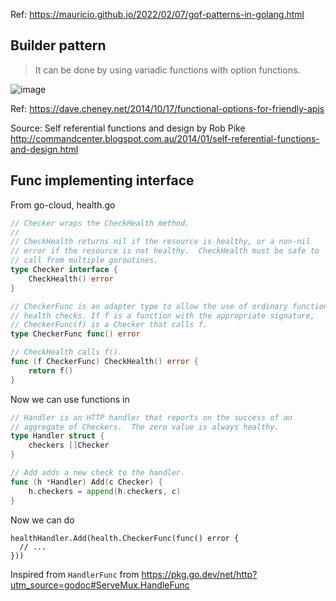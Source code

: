Ref: https://mauricio.github.io/2022/02/07/gof-patterns-in-golang.html

## Builder pattern

> It can be done by using variadic functions with option functions.

![image](https://github.com/remidinishanth/golang_learnings/assets/19663316/a0d7a82f-9bd9-45e5-b3f5-408440c16678)

Ref: https://dave.cheney.net/2014/10/17/functional-options-for-friendly-apis

Source:  Self referential functions and design by Rob Pike http://commandcenter.blogspot.com.au/2014/01/self-referential-functions-and-design.html

## Func implementing interface

From go-cloud, health.go

```go
// Checker wraps the CheckHealth method.
//
// CheckHealth returns nil if the resource is healthy, or a non-nil
// error if the resource is not healthy.  CheckHealth must be safe to
// call from multiple goroutines.
type Checker interface {
	CheckHealth() error
}

// CheckerFunc is an adapter type to allow the use of ordinary functions as
// health checks. If f is a function with the appropriate signature,
// CheckerFunc(f) is a Checker that calls f.
type CheckerFunc func() error

// CheckHealth calls f().
func (f CheckerFunc) CheckHealth() error {
	return f()
}
```

Now we can use functions in

```go
// Handler is an HTTP handler that reports on the success of an
// aggregate of Checkers.  The zero value is always healthy.
type Handler struct {
	checkers []Checker
}

// Add adds a new check to the handler.
func (h *Handler) Add(c Checker) {
	h.checkers = append(h.checkers, c)
}
```

Now we can do 

```
healthHandler.Add(health.CheckerFunc(func() error {
  // ...
}))
```

Inspired from `HandlerFunc` from https://pkg.go.dev/net/http?utm_source=godoc#ServeMux.HandleFunc
